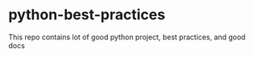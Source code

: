 python-best-practices
=====================

This repo contains lot of good python project, best practices, and good docs
